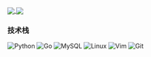 <!-- ### Hi there 👋 -->

<!--
**Byxs20/Byxs20** is a ✨ _special_ ✨ repository because its `README.md` (this file) appears on your GitHub profile.

Here are some ideas to get you started:

- 🔭 I’m currently working on ...
- 🌱 I’m currently learning ...
- 👯 I’m looking to collaborate on ...
- 🤔 I’m looking for help with ...
- 💬 Ask me about ...
- 📫 How to reach me: ...
- 😄 Pronouns: ...
- ⚡ Fun fact: ...
-->


<a href="https://github.com/anuraghazra/github-readme-stats">
  <img align="center" src="https://github-readme-stats.vercel.app/api?username=Byxs20&count_private=true&show_icons=true&theme=white" />
</a>
<a href="https://github.com/anuraghazra/convoychat">
  <img align="center" src="https://github-readme-stats.vercel.app/api/top-langs/?username=Byxs20&langs_count=8&theme=white&count_private=true&layout=compact&hide=javascript,html,css,CoffeeScript&card_width=280" />
</a>

### 技术栈

![Python](https://img.shields.io/badge/-Python-192133?style=flat-square&logo=python&logoColor=white)
![Go](https://img.shields.io/badge/-go-192133?style=flat-square&logo=go&logoColor=white)
![MySQL](https://img.shields.io/badge/-MySQL-192133?style=flat-square&logo=mysql&logoColor=white)
![Linux](https://img.shields.io/badge/-Linux-192133?style=flat-square&logo=Linux&logoColor=white)
![Vim](https://img.shields.io/badge/-Vim-192133?style=flat-square&logo=vim&logoColor=white)
![Git](https://img.shields.io/badge/-Git-192133?style=flat-square&logo=git&logoColor=white)


<!-- ![Redis](https://img.shields.io/badge/-Redis-192133?style=flat-square&logo=redis&logoColor=white)
![Kafka](https://img.shields.io/badge/-Kafka-192133?style=flat-square&logo=apache-kafka&logoColor=white)
![macOS](https://img.shields.io/badge/-MacOS-192133?style=flat-square&logo=macos&logoColor=white) -->
<!-- ![Iterm2](https://img.shields.io/badge/-Iterm2-192133?style=flat-square&logo=Iterm2&logoColor=white)
![Alfred](https://img.shields.io/badge/-Alfred-192133?style=flat-square&logo=alfred&logoColor=white) -->
